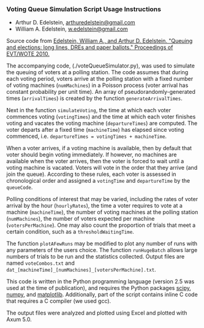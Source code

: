 ### Voting Queue Simulation Script Usage Instructions

- Arthur D. Edelstein, arthuredelstein@gmail.com
- William A. Edelstein, w.edelstein@gmail.com

Source code from [Edelstein, William A., and Arthur D. Edelstein. "Queuing and elections: long lines, DREs and paper ballots." Proceedings of EVT/WOTE 2010.](http://bit.ly/T2BEFr)

The accompanying code, (./voteQueueSimulator.py), was used to simulate the queuing of voters at a polling station. The code assumes that during each voting period, voters arrive at the polling station with a fixed number of voting machines (`numMachines`) in a Poisson process (voter arrival has constant probability per unit time). An array of pseudorandomly-generated times (`arrivalTimes`) is created by the function `generateArrivalTimes`.

Next in the function `simulateVoting`, the time at which each voter commences voting (`votingTimes`) and the time at which each voter finishes voting and vacates the voting machine (`departureTimes`) are computed. The voter departs after a fixed time (`machineTime`) has elapsed since voting commenced, i.e. `departureTimes = votingTimes + machineTime`.

When a voter arrives, if a voting machine is available, then by default that voter should begin voting immediately. If however, no machines are available when the voter arrives, then the voter is forced to wait until a voting machine is vacated. Voters will vote in the order that they arrive (and join the queue). According to these rules, each voter is assessed in chronological order and assigned a `votingTime` and `departureTime` by the `queueCode`. 

Polling conditions of interest that may be varied, including the rates of voter arrival by the hour (`hourlyRates`), the time a voter requires to vote at a machine (`machineTime`), the number of voting machines at the polling station (`numMachines`), the number of voters expected per machine (`votersPerMachine`). One may also count the proportion of trials that meet a certain condition, such as a `thresholdWaitingTime`.

The function `plotAFewRuns` may be modified to plot any number of runs with any parameters of the users choice. The function `runHugeBatch` allows large numbers of trials to be run and the statistics collected. Output files are named `voteCombos.txt` and `dat_[machineTime]_[numMachines]_[votersPerMachine].txt`.

This code is written in the Python programming language (version 2.5 was used at the time of publication), and requires the Python packages [scipy](http://scipy.org), [numpy](numpy.org), and [matplotlib](http://matplotlib.org). Additionally, part of the script contains inline C code that requires a C compiler (we used gcc). 

The output files were analyzed and plotted using Excel and plotted with Axum 5.0.

